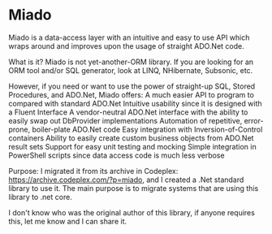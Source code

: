 # Miado
Miado is a data-access layer with an intuitive and easy to use API which wraps around and improves upon the usage of straight ADO.Net code.


What is it?
Miado is not yet-another-ORM library. If you are looking for an ORM tool and/or SQL generator, look at LINQ, NHibernate, Subsonic, etc.

However, if you need or want to use the power of straight-up SQL, Stored Procedures, and ADO.Net, Miado offers:
A much easier API to program to compared with standard ADO.Net
Intuitive usability since it is designed with a Fluent Interface
A vendor-neutral ADO.Net interface with the ability to easily swap out DbProvider implementations
Automation of repetitive, error-prone, boiler-plate ADO.Net code
Easy integration with Inversion-of-Control containers
Ability to easily create custom business objects from ADO.Net result sets
Support for easy unit testing and mocking
Simple integration in PowerShell scripts since data access code is much less verbose

Purpose:
I migrated it from its archive in Codeplex: https://archive.codeplex.com/?p=miado, and I created a .Net standard library to use it.
The main purpose is to migrate systems that are using this library to .net core.

I don't know who was the original author of this library, if anyone requires this, let me know and I can share it.
